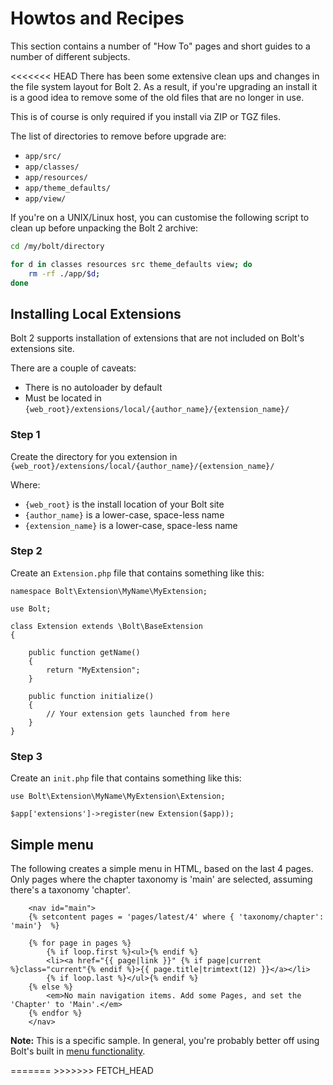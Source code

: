 Howtos and Recipes
===================

This section contains a number of "How To" pages and short guides to a number of
different subjects.

<<<<<<< HEAD
There has been some extensive clean ups and changes in the file system layout for Bolt 2.
As a result, if you're upgrading an install it is a good  idea to remove some of the old
files that are no longer in use.

This is of course is only required if you install via ZIP or TGZ files.

The list of directories to remove before upgrade are:
  - `app/src/`
  - `app/classes/`
  - `app/resources/`
  - `app/theme_defaults/`
  - `app/view/`

If you're on a UNIX/Linux host, you can customise the following script to clean up before
unpacking the Bolt 2 archive:

```bash
cd /my/bolt/directory

for d in classes resources src theme_defaults view; do 
    rm -rf ./app/$d; 
done
```

Installing Local Extensions
---------------------------

Bolt 2 supports installation of extensions that are not included on Bolt's extensions site.

There are a couple of caveats:
  - There is no autoloader by default
  - Must be located in `{web_root}/extensions/local/{author_name}/{extension_name}/`

### Step 1

Create the directory for you extension in `{web_root}/extensions/local/{author_name}/{extension_name}/` 

Where:
 - `{web_root}` is the install location of your Bolt site
 - `{author_name}` is a lower-case, space-less name
 - `{extension_name}` is a lower-case, space-less name

### Step 2

Create an `Extension.php` file that contains something like this:

```
namespace Bolt\Extension\MyName\MyExtension;

use Bolt;

class Extension extends \Bolt\BaseExtension
{

    public function getName()
    {
        return "MyExtension";
    }

    public function initialize()
    {
        // Your extension gets launched from here
    }
}
```

### Step 3

Create an `init.php` file that contains something like this:

```
use Bolt\Extension\MyName\MyExtension\Extension;

$app['extensions']->register(new Extension($app));
```

Simple menu
-----------

The following creates a simple menu in HTML, based on the last 4 pages. Only pages where
the chapter taxonomy is 'main' are selected, assuming there's a taxonomy 'chapter'.

```
    <nav id="main">
    {% setcontent pages = 'pages/latest/4' where { 'taxonomy/chapter': 'main'}  %}

    {% for page in pages %}
        {% if loop.first %}<ul>{% endif %}
        <li><a href="{{ page|link }}" {% if page|current %}class="current"{% endif %}>{{ page.title|trimtext(12) }}</a></li>
        {% if loop.last %}</ul>{% endif %}
    {% else %}
        <em>No main navigation items. Add some Pages, and set the 'Chapter' to 'Main'.</em>
    {% endfor %}
    </nav>
```

<p class="note"><strong>Note:</strong> This is a specific sample. In general,
you're probably better off using Bolt's built in <a href="/menus">menu
functionality</a>.</p>
=======
>>>>>>> FETCH_HEAD
